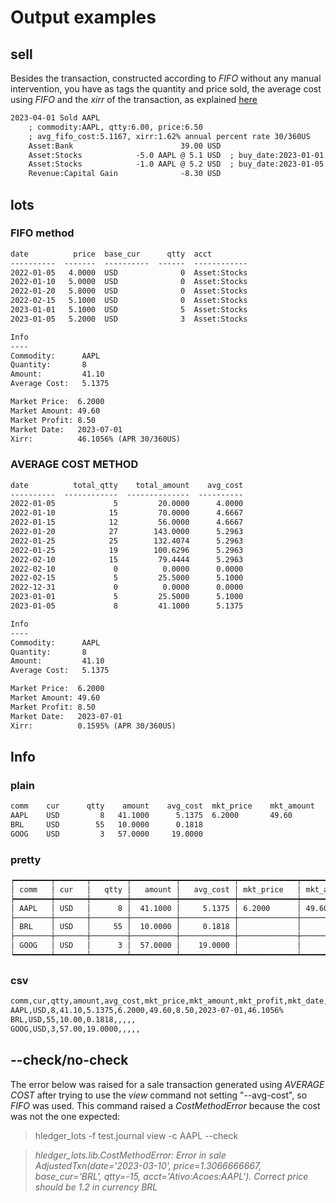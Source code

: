 # Output examples
## sell

Besides the transaction, constructed according to *FIFO* without any manual intervention, you have as tags the quantity and price sold, the average cost using *FIFO* and the *xirr* of the transaction, as explained [here](README.md#xirr) 

```txt
2023-04-01 Sold AAPL
    ; commodity:AAPL, qtty:6.00, price:6.50
    ; avg_fifo_cost:5.1167, xirr:1.62% annual percent rate 30/360US
    Asset:Bank                        39.00 USD
    Asset:Stocks            -5.0 AAPL @ 5.1 USD  ; buy_date:2023-01-01
    Asset:Stocks            -1.0 AAPL @ 5.2 USD  ; buy_date:2023-01-05
    Revenue:Capital Gain              -8.30 USD
```

## lots

### FIFO method
```txt
date          price  base_cur      qtty  acct
----------  -------  ----------  ------  ------------
2022-01-05   4.0000  USD              0  Asset:Stocks
2022-01-10   5.0000  USD              0  Asset:Stocks
2022-01-20   5.8000  USD              0  Asset:Stocks
2022-02-15   5.1000  USD              0  Asset:Stocks
2023-01-01   5.1000  USD              5  Asset:Stocks
2023-01-05   5.2000  USD              3  Asset:Stocks

Info
----
Commodity:      AAPL
Quantity:       8
Amount:         41.10
Average Cost:   5.1375

Market Price:  6.2000
Market Amount: 49.60
Market Profit: 8.50
Market Date:   2023-07-01
Xirr:          46.1056% (APR 30/360US)
```

### AVERAGE COST METHOD

```txt
date          total_qtty    total_amount    avg_cost
----------  ------------  --------------  ----------
2022-01-05             5         20.0000      4.0000
2022-01-10            15         70.0000      4.6667
2022-01-15            12         56.0000      4.6667
2022-01-20            27        143.0000      5.2963
2022-01-25            25        132.4074      5.2963
2022-01-25            19        100.6296      5.2963
2022-02-10            15         79.4444      5.2963
2022-02-10             0          0.0000      0.0000
2022-02-15             5         25.5000      5.1000
2022-12-31             0          0.0000      0.0000
2023-01-01             5         25.5000      5.1000
2023-01-05             8         41.1000      5.1375

Info
----
Commodity:      AAPL
Quantity:       8
Amount:         41.10
Average Cost:   5.1375

Market Price:  6.2000
Market Amount: 49.60
Market Profit: 8.50
Market Date:   2023-07-01
Xirr:          0.1595% (APR 30/360US)
```

## Info

### plain

```txt
comm    cur      qtty    amount    avg_cost  mkt_price    mkt_amount    mkt_profit    mkt_date    xirr
AAPL    USD         8   41.1000      5.1375  6.2000       49.60         8.50          2023-07-01  46.1056%
BRL     USD        55   10.0000      0.1818
GOOG    USD         3   57.0000     19.0000
```

### pretty

```txt
┍━━━━━━━━┯━━━━━━━┯━━━━━━━━┯━━━━━━━━━━┯━━━━━━━━━━━━┯━━━━━━━━━━━━━┯━━━━━━━━━━━━━━┯━━━━━━━━━━━━━━┯━━━━━━━━━━━━┯━━━━━━━━━━┑
│ comm   │ cur   │   qtty │   amount │   avg_cost │ mkt_price   │ mkt_amount   │ mkt_profit   │ mkt_date   │ xirr     │
┝━━━━━━━━┿━━━━━━━┿━━━━━━━━┿━━━━━━━━━━┿━━━━━━━━━━━━┿━━━━━━━━━━━━━┿━━━━━━━━━━━━━━┿━━━━━━━━━━━━━━┿━━━━━━━━━━━━┿━━━━━━━━━━┥
│ AAPL   │ USD   │      8 │  41.1000 │     5.1375 │ 6.2000      │ 49.60        │ 8.50         │ 2023-07-01 │ 46.1056% │
├────────┼───────┼────────┼──────────┼────────────┼─────────────┼──────────────┼──────────────┼────────────┼──────────┤
│ BRL    │ USD   │     55 │  10.0000 │     0.1818 │             │              │              │            │          │
├────────┼───────┼────────┼──────────┼────────────┼─────────────┼──────────────┼──────────────┼────────────┼──────────┤
│ GOOG   │ USD   │      3 │  57.0000 │    19.0000 │             │              │              │            │          │
┕━━━━━━━━┷━━━━━━━┷━━━━━━━━┷━━━━━━━━━━┷━━━━━━━━━━━━┷━━━━━━━━━━━━━┷━━━━━━━━━━━━━━┷━━━━━━━━━━━━━━┷━━━━━━━━━━━━┷━━━━━━━━━━┙
```

### csv

```txt
comm,cur,qtty,amount,avg_cost,mkt_price,mkt_amount,mkt_profit,mkt_date,xirr
AAPL,USD,8,41.10,5.1375,6.2000,49.60,8.50,2023-07-01,46.1056%
BRL,USD,55,10.00,0.1818,,,,,
GOOG,USD,3,57.00,19.0000,,,,,
```

## --check/no-check

The error below was raised for a sale transaction generated using *AVERAGE COST* after trying to use the *view* command not setting "--avg-cost", so *FIFO* was used. This command raised a *CostMethodError* because the cost was not the one expected:


> hledger_lots -f test.journal view -c AAPL --check

>*hledger_lots.lib.CostMethodError: Error in sale AdjustedTxn(date='2023-03-10', price=1.3066666667, base_cur='BRL', qtty=-15, acct='Ativo:Acoes:AAPL'). Correct price should be 1.2 in currency BRL*

